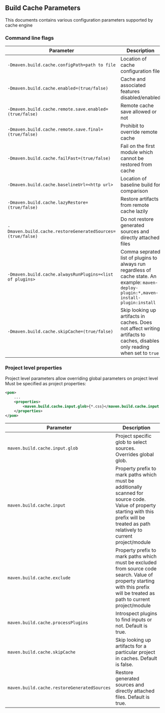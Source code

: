 <!---
 Licensed to the Apache Software Foundation (ASF) under one or more
 contributor license agreements.  See the NOTICE file distributed with
 this work for additional information regarding copyright ownership.
 The ASF licenses this file to You under the Apache License, Version 2.0
 (the "License"); you may not use this file except in compliance with
 the License.  You may obtain a copy of the License at

      http://www.apache.org/licenses/LICENSE-2.0

 Unless required by applicable law or agreed to in writing, software
 distributed under the License is distributed on an "AS IS" BASIS,
 WITHOUT WARRANTIES OR CONDITIONS OF ANY KIND, either express or implied.
 See the License for the specific language governing permissions and
 limitations under the License.
-->

## Build Cache Parameters

This documents contains various configuration parameters supported by cache engine

### Command line flags

| Parameter                                                  | Description                                                                                                                              | Usage Scenario                                                                     |
|------------------------------------------------------------|------------------------------------------------------------------------------------------------------------------------------------------|------------------------------------------------------------------------------------|
| `-Dmaven.build.cache.configPath=path to file`              | Location of cache configuration file                                                                                                     | Cache config is not in default location                                            |
| `-Dmaven.build.cache.enabled=(true/false)`                 | Cache and associated features disabled/enabled                                                                                           | To remove noise from logs then remote cache is not available                       |
| `-Dmaven.build.cache.remote.save.enabled=(true/false)`     | Remote cache save allowed or not                                                                                                         | To designate nodes which allowed to push in remote shared cache                    |
| `-Dmaven.build.cache.remote.save.final=(true/false)`       | Prohibit to override remote cache                                                                                                        | To ensure that reference build is not overridden by interim build                  |
| `-Dmaven.build.cache.failFast=(true/false)`                | Fail on the first module which cannot be restored from cache                                                                             | Remote cache setup/tuning/troubleshooting                                          |
| `-Dmaven.build.cache.baselineUrl=<http url>`               | Location of baseline build for comparison                                                                                                | Remote cache setup/tuning/troubleshooting                                          |
| `-Dmaven.build.cache.lazyRestore=(true/false)`             | Restore artifacts from remote cache lazily                                                                                               | Performance optimization                                                           |
| `-Dmaven.build.cache.restoreGeneratedSources=(true/false)` | Do not restore generated sources and directly attached files                                                                             | Performance optimization                                                           |
| `-Dmaven.build.cache.alwaysRunPlugins=<list of plugins>`   | Comma seprated list of plugins to always run regardless of cache state. An example: `maven-deploy-plugin:*,maven-install-plugin:install` | Remote cache setup/tuning/troubleshooting                                          |
| `-Dmaven.build.cache.skipCache=(true/false)`               | Skip looking up artifacts in caches. Does not affect writing artifacts to caches, disables only reading when set to `true`               | May be used to trigger a forced rebuild when matching artifatcs do exist in caches |

### Project level properties

Project level parameters allow overriding global parameters on project level Must be specified as project properties:

```xml
<pom>
    ...
    <properties>
        <maven.build.cache.input.glob>{*.css}</maven.build.cache.input.glob>
    </properties>
</pom>
```

| Parameter                                   | Description                                                                                                                                                                                |
|---------------------------------------------|--------------------------------------------------------------------------------------------------------------------------------------------------------------------------------------------|
| `maven.build.cache.input.glob`              | Project specific glob to select sources. Overrides global glob.                                                                                                                            |
| `maven.build.cache.input`                   | Property prefix to mark paths which must be additionally scanned for source code. Value of property starting with this prefix will be treated as path relatively to current project/module |
| `maven.build.cache.exclude`                 | Property prefix to mark paths which must be excluded from source code search. Value of property starting with this prefix will be treated as path to current project/module                |
| `maven.build.cache.processPlugins`          | Introspect plugins to find inputs or not. Default is true.                                                                                                                                 |
| `maven.build.cache.skipCache`               | Skip looking up artifacts for a particular project in caches. Default is false.                                                                                                            |
| `maven.build.cache.restoreGeneratedSources` | Restore generated sources and directly attached files. Default is true.                                                                                                                    |
